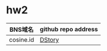 # hw2

| BNS域名 | github repo address|
|---|---|
| cosine.id | [DStory](https://github.com/caosbad/DStory) |
